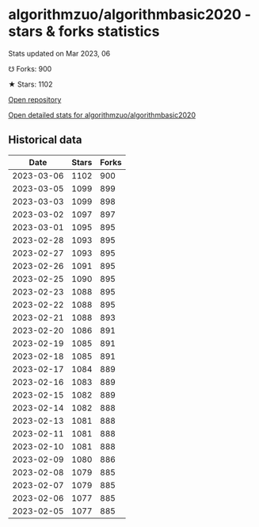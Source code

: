 # algorithmzuo/algorithmbasic2020 - stars & forks statistics

Stats updated on Mar 2023, 06

☋ Forks: 900

★ Stars: 1102

[Open repository](https://github.com/algorithmzuo/algorithmbasic2020)

[Open detailed stats for algorithmzuo/algorithmbasic2020](https://reviewgithub.com/rep/algorithmzuo/algorithmbasic2020)

## Historical data
| Date | Stars | Forks |
|------|-------|-------|
| 2023-03-06 | 1102 | 900 | 
| 2023-03-05 | 1099 | 899 | 
| 2023-03-03 | 1099 | 898 | 
| 2023-03-02 | 1097 | 897 | 
| 2023-03-01 | 1095 | 895 | 
| 2023-02-28 | 1093 | 895 | 
| 2023-02-27 | 1093 | 895 | 
| 2023-02-26 | 1091 | 895 | 
| 2023-02-25 | 1090 | 895 | 
| 2023-02-23 | 1088 | 895 | 
| 2023-02-22 | 1088 | 895 | 
| 2023-02-21 | 1088 | 893 | 
| 2023-02-20 | 1086 | 891 | 
| 2023-02-19 | 1085 | 891 | 
| 2023-02-18 | 1085 | 891 | 
| 2023-02-17 | 1084 | 889 | 
| 2023-02-16 | 1083 | 889 | 
| 2023-02-15 | 1082 | 889 | 
| 2023-02-14 | 1082 | 888 | 
| 2023-02-13 | 1081 | 888 | 
| 2023-02-11 | 1081 | 888 | 
| 2023-02-10 | 1081 | 888 | 
| 2023-02-09 | 1080 | 886 | 
| 2023-02-08 | 1079 | 885 | 
| 2023-02-07 | 1079 | 885 | 
| 2023-02-06 | 1077 | 885 | 
| 2023-02-05 | 1077 | 885 | 

